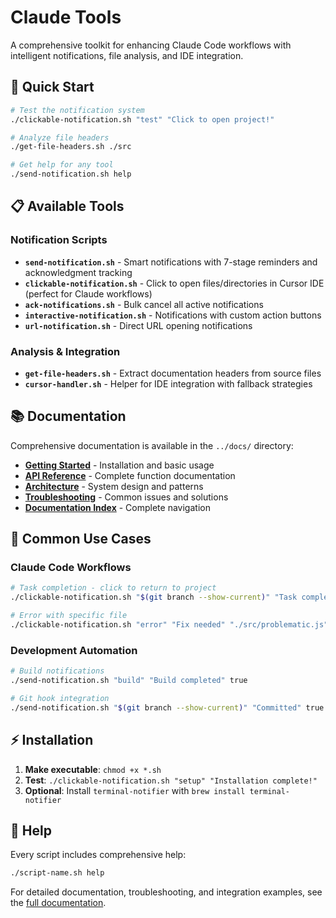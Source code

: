 # Claude Tools

A comprehensive toolkit for enhancing Claude Code workflows with intelligent notifications, file analysis, and IDE integration.

## 🚀 Quick Start

```bash
# Test the notification system
./clickable-notification.sh "test" "Click to open project!"

# Analyze file headers
./get-file-headers.sh ./src

# Get help for any tool
./send-notification.sh help
```

## 📋 Available Tools

### Notification Scripts
- **`send-notification.sh`** - Smart notifications with 7-stage reminders and acknowledgment tracking
- **`clickable-notification.sh`** - Click to open files/directories in Cursor IDE (perfect for Claude workflows)
- **`ack-notifications.sh`** - Bulk cancel all active notifications
- **`interactive-notification.sh`** - Notifications with custom action buttons
- **`url-notification.sh`** - Direct URL opening notifications

### Analysis & Integration
- **`get-file-headers.sh`** - Extract documentation headers from source files
- **`cursor-handler.sh`** - Helper for IDE integration with fallback strategies

## 📚 Documentation

Comprehensive documentation is available in the `../docs/` directory:

- **[Getting Started](../docs/guides/GETTING_STARTED.md)** - Installation and basic usage
- **[API Reference](../docs/API.md)** - Complete function documentation
- **[Architecture](../docs/ARCHITECTURE.md)** - System design and patterns
- **[Troubleshooting](../docs/TROUBLESHOOTING.md)** - Common issues and solutions
- **[Documentation Index](../docs/INDEX.md)** - Complete navigation

## 🎯 Common Use Cases

### Claude Code Workflows
```bash
# Task completion - click to return to project
./clickable-notification.sh "$(git branch --show-current)" "Task completed"

# Error with specific file
./clickable-notification.sh "error" "Fix needed" "./src/problematic.js"
```

### Development Automation
```bash
# Build notifications
./send-notification.sh "build" "Build completed" true

# Git hook integration
./send-notification.sh "$(git branch --show-current)" "Committed" true
```

## ⚡ Installation

1. **Make executable**: `chmod +x *.sh`
2. **Test**: `./clickable-notification.sh "setup" "Installation complete!"`
3. **Optional**: Install `terminal-notifier` with `brew install terminal-notifier`

## 📖 Help

Every script includes comprehensive help:
```bash
./script-name.sh help
```

For detailed documentation, troubleshooting, and integration examples, see the [full documentation](../docs/INDEX.md).

